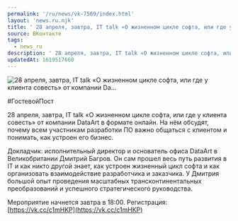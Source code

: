 ```yaml
---
permalink: '/ru/news/vk-7569/index.html'
layout: 'news.ru.njk'
title: ' 28 апреля, завтра, IT talk «О жизненном цикле софта, или где у клиента совесть» от компании Da…'
source: ВКонтакте
tags:
  - news_ru
description: ' 28 апреля, завтра, IT talk «О жизненном цикле софта, или где у клиента совесть» от компании Da…'
updatedAt: 1619517660
---
```

![ 28 апреля, завтра, IT talk «О жизненном цикле софта, или где у клиента совесть» от компании Da…](https://sun9-41.userapi.com/sun9-40/impg/OHEqPPE19cnakR324wxoK57lDaddojcNc65FJA/Qj9GoGeXxu8.jpg?size=1280x853&quality=96&sign=f867327fb614ba2af759103d981bc68b&c_uniq_tag=CqpJITG8CAqFarOIiRqe68Rjo6wjaH0-zge3EO8eJtM&type=album)

#ГостевойПост

28 апреля, завтра, IT talk «О жизненном цикле софта, или где у клиента совесть» от компании DataArt в формате онлайн. На нём обсудят, почему всем участникам разработки ПО важно общаться с клиентом и понимать, как устроен его бизнес.

Докладчик: исполнительный директор и основатель офиса DataArt в Великобритании Дмитрий Багров. Он сам прошел весь путь развития в IT и как никто другой знает, как устроен жизненный цикл софта и как организовать взаимодействие разработчика и заказчика. У Дмитрия большой опыт проведения масштабных трансконтинентальных преобразований и успешного стратегического руководства.

Мероприятие начнется завтра в 18:00.
Регистрация: [https://vk.cc/c1mHKP](https://vk.cc/c1mHKP)
